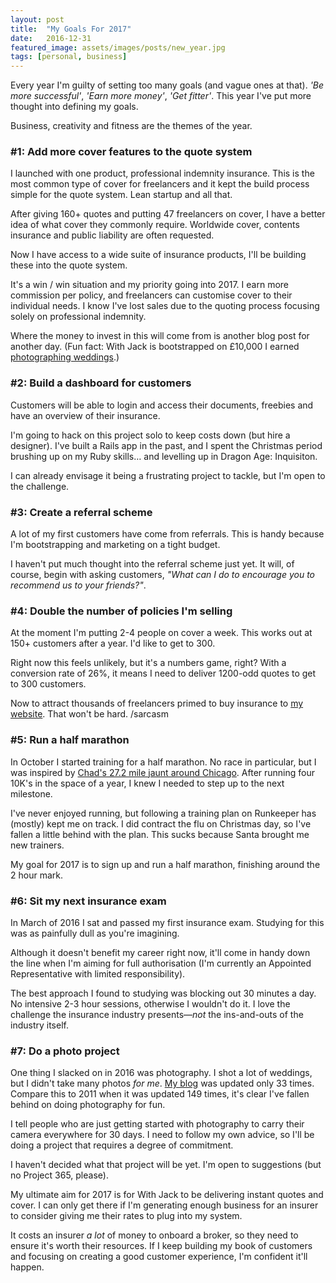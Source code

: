 ```yaml
---
layout: post
title:  "My Goals For 2017"
date:   2016-12-31
featured_image: assets/images/posts/new_year.jpg
tags: [personal, business]
---
```


Every year I'm guilty of setting too many goals (and vague ones at that). _'Be more successful'_, _'Earn more money'_, _'Get fitter'_. This year I've put more thought into defining my goals.

Business, creativity and fitness are the themes of the year.

<h3>#1: Add more cover features to the quote system</h3>

I launched with one product, professional indemnity insurance. This is the most common type of cover for freelancers and it kept the build process simple for the quote system. Lean startup and all that.

After giving 160+ quotes and putting 47 freelancers on cover, I have a better idea of what cover they commonly require. Worldwide cover, contents insurance and public liability are often requested.

Now I have access to a wide suite of insurance products, I'll be building these into the quote system.

It's a win / win situation and my priority going into 2017. I earn more commission per policy, and freelancers can customise cover to their individual needs. I know I've lost sales due to the quoting process focusing solely on professional indemnity.

Where the money to invest in this will come from is another blog post for another day. (Fun fact: With Jack is bootstrapped on £10,000 I earned <a href="http://girlwithacamera.co.uk/weddings">photographing weddings</a>.)

<h3>#2: Build a dashboard for customers</h3>

Customers will be able to login and access their documents, freebies and have an overview of their insurance.

I'm going to hack on this project solo to keep costs down (but hire a designer). I've built a Rails app in the past, and I spent the Christmas period brushing up on my Ruby skills… and levelling up in Dragon Age: Inquisiton.

I can already envisage it being a frustrating project to tackle, but I'm open to the challenge.

<h3>#3: Create a referral scheme</h3>

A lot of my first customers have come from referrals. This is handy because I'm bootstrapping and marketing on a tight budget.

I haven't put much thought into the referral scheme just yet. It will, of course, begin with asking customers, _"What can I do to encourage you to recommend us to your friends?"_.

<h3>#4: Double the number of policies I'm selling</h3>

At the moment I'm putting 2-4 people on cover a week. This works out at 150+ customers after a year. I'd like to get to 300.

Right now this feels unlikely, but it's a numbers game, right? With a conversion rate of 26%, it means I need to deliver 1200-odd quotes to get to 300 customers.

Now to attract thousands of freelancers primed to buy insurance to <a href="https://withjack.co.uk">my website</a>. That won't be hard. /sarcasm

<h3>#5: Run a half marathon</h3>

In October I started training for a half marathon. No race in particular, but I was inspired by <a href="https://medium.com/@chadtomkiss/chicago-marathon-2016-4d1cb30c1e8c#.9eb20lxi8">Chad's 27.2 mile jaunt around Chicago</a>. After running four 10K's in the space of a year, I knew I needed to step up to the next milestone.

I've never enjoyed running, but following a training plan on Runkeeper has (mostly) kept me on track. I did contract the flu on Christmas day, so I've fallen a little behind with the plan. This sucks because Santa brought me new trainers.

My goal for 2017 is to sign up and run a half marathon, finishing around the 2 hour mark.

<h3>#6: Sit my next insurance exam</h3>

In March of 2016 I sat and passed my first insurance exam. Studying for this was as painfully dull as you're imagining.

Although it doesn't benefit my career right now, it'll come in handy down the line when I'm aiming for full authorisation (I'm currently an Appointed Representative with limited responsibility).

The best approach I found to studying was blocking out 30 minutes a day. No intensive 2-3 hour sessions, otherwise I wouldn't do it. I love the challenge the insurance industry presents—_not_ the ins-and-outs of the industry itself.

<h3>#7: Do a photo project</h3>

One thing I slacked on in 2016 was photography. I shot a lot of weddings, but I didn't take many photos _for me_. <a href="http://girlwithacamera.co.uk">My blog</a> was updated only 33 times. Compare this to 2011 when it was updated 149 times, it's clear I've fallen behind on doing photography for fun.

I tell people who are just getting started with photography to carry their camera everywhere for 30 days. I need to follow my own advice, so I'll be doing a project that requires a degree of commitment.

I haven't decided what that project will be yet. I'm open to suggestions (but no Project 365, please). 

My ultimate aim for 2017 is for With Jack to be delivering instant quotes and cover. I can only get there if I'm generating enough business for an insurer to consider giving me their rates to plug into my system. 

It costs an insurer _a lot_ of money to onboard a broker, so they need to ensure it's worth their resources. If I keep building my book of customers and focusing on creating a good customer experience, I'm confident it'll happen.